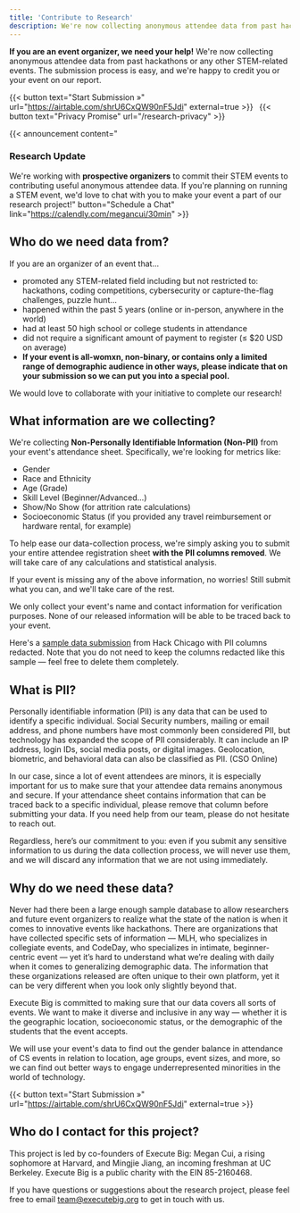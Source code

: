 ```yaml
---
title: 'Contribute to Research'
description: We're now collecting anonymous attendee data from past hackathons or any other STEM-related events. Start your submission here!
---
```


**If you are an event organizer, we need your help!** We're now collecting anonymous attendee data from past hackathons or any other STEM-related events. The submission process is easy, and we're happy to credit you or your event on our report.

{{< button text="Start Submission »" url="https://airtable.com/shrU6CxQW90nF5Jdi" external=true >}}&ensp; {{< button text="Privacy Promise" url="/research-privacy" >}}

{{< announcement content="<h3>Research Update</h3>We're working with <strong>prospective organizers</strong> to commit their STEM events to contributing useful anonymous attendee data. If you're planning on running a STEM event, we'd love to chat with you to make your event a part of our research project!" button="Schedule a Chat" link="https://calendly.com/megancui/30min" >}}

## Who do we need data from?

If you are an organizer of an event that...

* promoted any STEM-related field including but not restricted to: hackathons, coding competitions, cybersecurity or capture-the-flag challenges, puzzle hunt...
* happened within the past 5 years (online or in-person, anywhere in the world)
* had at least 50 high school or college students in attendance
* did not require a significant amount of payment to register (≤ $20 USD on average)
* **If your event is all-womxn, non-binary, or contains only a limited range of demographic audience in other ways, please indicate that on your submission so we can put you into a special pool.**

We would love to collaborate with your initiative to complete our research!

## What information are we collecting?

We're collecting **Non-Personally Identifiable Information (Non-PII)** from your event's attendance sheet. Specifically, we're looking for metrics like:

* Gender
* Race and Ethnicity
* Age (Grade)
* Skill Level (Beginner/Advanced...)
* Show/No Show (for attrition rate calculations)
* Socioeconomic Status (if you provided any travel reimbursement or hardware rental, for example)

To help ease our data-collection process, we're simply asking you to submit your entire attendee registration sheet **with the PII columns removed**. We will take care of any calculations and statistical analysis.

If your event is missing any of the above information, no worries! Still submit what you can, and we'll take care of the rest.

We only collect your event's name and contact information for verification purposes. None of our released information will be able to be traced back to your event.

Here's a [sample data submission](https://drive.google.com/file/d/1mO7U7zP-RgI0kh0GfUYtfUl4Wyp8o1TN/view) from Hack Chicago with PII columns redacted. Note that you do not need to keep the columns redacted like this sample — feel free to delete them completely.

## What is PII?

Personally identifiable information (PII) is any data that can be used to identify a specific individual. Social Security numbers, mailing or email address, and phone numbers have most commonly been considered PII, but technology has expanded the scope of PII considerably. It can include an IP address, login IDs, social media posts, or digital images. Geolocation, biometric, and behavioral data can also be classified as PII. (CSO Online)

In our case, since a lot of event attendees are minors, it is especially important for us to make sure that your attendee data remains anonymous and secure. If your attendance sheet contains information that can be traced back to a specific individual, please remove that column before submitting your data. If you need help from our team, please do not hesitate to reach out.

Regardless, here’s our commitment to you: even if you submit any sensitive information to us during the data collection process, we will never use them, and we will discard any information that we are not using immediately.

## Why do we need these data?

Never had there been a large enough sample database to allow researchers and future event organizers to realize what the state of the nation is when it comes to innovative events like hackathons. There are organizations that have collected specific sets of information — MLH, who specializes in collegiate events, and CodeDay, who specializes in intimate, beginner-centric event — yet it’s hard to understand what we’re dealing with daily when it comes to generalizing demographic data. The information that these organizations released are often unique to their own platform, yet it can be very different when you look only slightly beyond that.

Execute Big is committed to making sure that our data covers all sorts of events. We want to make it diverse and inclusive in any way — whether it is the geographic location, socioeconomic status, or the demographic of the students that the event accepts.

We will use your event's data to find out the gender balance in attendance of CS events in relation to location, age groups, event sizes, and more, so we can find out better ways to engage underrepresented minorities in the world of technology.

{{< button text="Start Submission »" url="https://airtable.com/shrU6CxQW90nF5Jdi" external=true >}}

## Who do I contact for this project?

This project is led by co-founders of Execute Big: Megan Cui, a rising sophomore at Harvard, and Mingjie Jiang, an incoming freshman at UC Berkeley. Execute Big is a public charity with the EIN 85-2160468.

If you have questions or suggestions about the research project, please feel free to email team@executebig.org to get in touch with us.